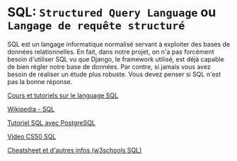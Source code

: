 # SQL: ``Structured Query Language`` ou ``Langage de requête structuré``

SQL est un langage informatique normalisé servant à exploiter des bases de données relationnelles.
En fait, dans notre projet, on n'a pas forcément besoin d'utiliser SQL vu que Django, le framework utilisé, est déjà capable
de bien régler notre base de données. Par contre, si jamais vous avez besoin de réaliser un étude plus robuste. Vous devez penser 
si SQL n'est pas la bonne réponse.

[Cours et tutoriels sur le language SQL](https://sql.sh/)

[Wikipedia - SQL](https://fr.wikipedia.org/wiki/Structured_Query_Language)

[Tutoriel SQL avec PostgreSQL](https://docs.postgresql.fr/10/tutorial-sql.html)

[Video CS50 SQL](https://www.youtube.com/watch?v=u5pDdEKnbKA)

[Cheatsheet et d'autres infos (w3schools SQL)](https://www.w3schools.com/sql/sql_ref_keywords.asp) 
